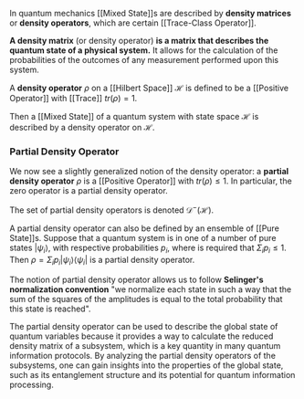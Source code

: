 In quantum mechanics [[Mixed State]]s are described by **density matrices** or **density operators**, which are certain [[Trace-Class Operator]]. 

**A density matrix** (or density operator) **is a matrix that describes the quantum state of a physical system.** 
It allows for the calculation of the probabilities of the outcomes of any measurement performed upon this system. 

A **density operator** $\rho$ on a [[Hilbert Space]] $\mathcal{H}$ is defined to be a [[Positive Operator]] with [[Trace]] $tr(\rho) = 1$. 

Then a [[Mixed State]] of a quantum system with state space $\mathcal{H}$ is described by a density operator on $\mathcal{H}$. 

### Partial Density Operator
We now see a slightly generalized notion of the density operator: a **partial density operator** $\rho$ is a [[Positive Operator]] with $tr(\rho) \leq 1$. 
In particular, the zero operator is a partial density operator. 

The set of partial density operators is denoted $\mathcal{D}^{-}(\mathcal{H})$. 

A partial density operator can also be defined by an ensemble of [[Pure State]]s. 
Suppose that a quantum system is in one of a number of pure states $|\psi_i\rangle$, with respective probabilities $p_i$, where is required that $\Sigma_i p_i \leq 1$. 
Then $\rho=\Sigma_ip_i|\psi_i\rangle\langle\psi_i|$ is a partial density operator. 

The notion of partial density operator allows us to follow **Selinger's normalization convention** "we normalize each state in such a way that the sum of the squares of the amplitudes is equal to the total probability that this state is reached". 

The partial density operator can be used to describe the global state of quantum variables because it provides a way to calculate the reduced density matrix of a subsystem, which is a key quantity in many quantum information protocols. 
By analyzing the partial density operators of the subsystems, one can gain insights into the properties of the global state, such as its entanglement structure and its potential for quantum information processing.
